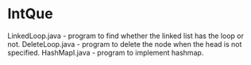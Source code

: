 # IntQue
LinkedLoop.java - program to find whether the linked list has the loop or not.
DeleteLoop.java - program to delete the node when the head is not specified.
HashMapI.java - program to implement hashmap.
